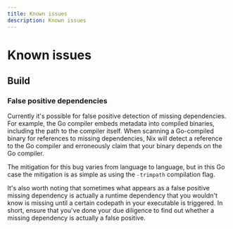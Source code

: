 ```yaml
---
title: Known issues
description: Known issues
---
```


# Known issues

## Build

### False positive dependencies

Currently it's possible for false positive detection of missing dependencies.
For example, the Go compiler embeds metadata into compiled binaries, including the path to the compiler itself.
When scanning a Go-compiled binary for references to missing dependencies, Nix will detect a reference to the Go compiler and erroneously claim that your binary depends on the Go compiler.

The mitigation for this bug varies from language to language, but in this Go case the mitigation is as simple as using the `-trimpath` compilation flag.

It's also worth noting that sometimes what appears as a false positive missing dependency is actually a runtime dependency that you wouldn't know is missing until a certain codepath in your executable is triggered.
In short, ensure that you've done your due diligence to find out whether a missing dependency is actually a false positive.
